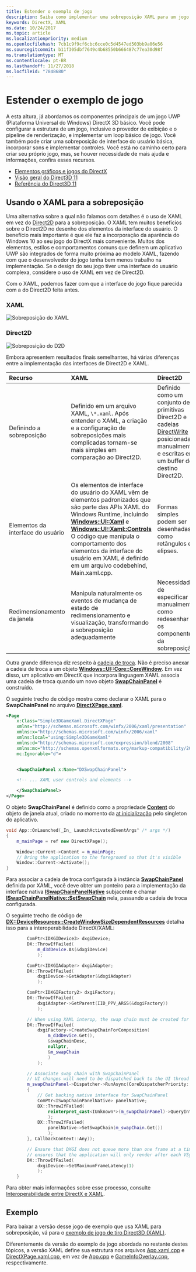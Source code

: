 ```yaml
---
title: Estender o exemplo de jogo
description: Saiba como implementar uma sobreposição XAML para um jogo UWP DirectX.
keywords: DirectX, XAML
ms.date: 10/24/2017
ms.topic: article
ms.localizationpriority: medium
ms.openlocfilehash: 7cb1c9f9cf6cbc6cce0c5d4547ed503bb9a06e56
ms.sourcegitcommit: b11f305dbf7649c4b68550b666487c77ea30d98f
ms.translationtype: MT
ms.contentlocale: pt-BR
ms.lasthandoff: 11/27/2018
ms.locfileid: "7848680"
---
```

# <a name="extend-the-game-sample"></a>Estender o exemplo de jogo

A esta altura, já abordamos os componentes principais de um jogo UWP (Plataforma Universal do Windows) DirectX 3D básico. Você pode configurar a estrutura de um jogo, inclusive o provedor de exibição e o pipeline de renderização, e implementar um loop básico de jogo. Você também pode criar uma sobreposição de interface do usuário básica, incorporar sons e implementar controles. Você está no caminho certo para criar seu próprio jogo, mas, se houver necessidade de mais ajuda e informações, confira esses recursos.

-   [Elementos gráficos e jogos do DirectX](https://msdn.microsoft.com/library/windows/desktop/ee663274)
-   [Visão geral do Direct3D 11](https://msdn.microsoft.com/library/windows/desktop/ff476345)
-   [Referência do Direct3D 11](https://msdn.microsoft.com/library/windows/desktop/ff476147)

## <a name="using-xaml-for-the-overlay"></a>Usando o XAML para a sobreposição


Uma alternativa sobre a qual não falamos com detalhes é o uso de XAML em vez do [Direct2D](https://msdn.microsoft.com/library/windows/desktop/dd370990) para a sobreposição. O XAML tem muitos benefícios sobre o Direct2D no desenho dos elementos da interface do usuário. O benefício mais importante é que ele faz a incorporação da aparência do Windows 10 ao seu jogo do DirectX mais conveniente. Muitos dos elementos, estilos e comportamentos comuns que definem um aplicativo UWP são integrados de forma muito próxima ao modelo XAML, fazendo com que o desenvolvedor do jogo tenha bem menos trabalho na implementação. Se o design do seu jogo tiver uma interface do usuário complexa, considere o uso de XAML em vez de Direct2D.

Com o XAML, podemos fazer com que a interface do jogo fique parecida com a do Direct2D feita antes.

### <a name="xaml"></a>XAML
![Sobreposição do XAML](./images/simple-dx-game-extend-xaml.PNG)

### <a name="direct2d"></a>Direct2D
![Sobreposição do D2D](./images/simple-dx-game-extend-d2d.PNG)

Embora apresentem resultados finais semelhantes, há várias diferenças entre a implementação das interfaces de Direct2D e XAML.

Recurso | XAML| Direct2D
:----------|:----------- | :-----------
Definindo a sobreposição | Definido em um arquivo XAML, `\*.xaml`. Após entender o XAML, a criação e a configuração de sobreposições mais complicadas tornam-se mais simples em comparação ao Direct2D.| Definido como um conjunto de primitivas Direct2D e cadeias [DirectWrite](https://msdn.microsoft.com/library/windows/desktop/dd368038) posicionadas manualmente e escritas em um buffer de destino Direct2D. 
Elementos da interface do usuário | Os elementos de interface do usuário do XAML vêm de elementos padronizados que são parte das APIs XAML do Windows Runtime, incluindo [**Windows::UI::Xaml**](https://msdn.microsoft.com/library/windows/apps/br209045) e [**Windows::UI::Xaml::Controls**](https://msdn.microsoft.com/library/windows/apps/br227716) O código que manipula o comportamento dos elementos da interface do usuário em XAML é definido em um arquivo codebehind, Main.xaml.cpp. | Formas simples podem ser desenhadas, como retângulos e elipses.
Redimensionamento da janela | Manipula naturalmente os eventos de mudança de estado de redimensionamento e visualização, transformando a sobreposição adequadamente | Necessidade de especificar manualmente como redesenhar os componentes da sobreposição.


Outra grande diferença diz respeito à [cadeia de troca](https://docs.microsoft.com/windows/uwp/graphics-concepts/swap-chains). Não é preciso anexar a cadeia de troca a um objeto [**Windows::UI::Core::CoreWindow**](https://docs.microsoft.com/uwp/api/windows.ui.core.corewindow). Em vez disso, um aplicativo em DirectX que incorpora linguagem XAML associa uma cadeia de troca quando um novo objeto [**SwapChainPanel**](https://docs.microsoft.com/uwp/api/windows.ui.xaml.controls.swapchainpanel) é construído. 

O seguinte trecho de código mostra como declarar o XAML para o **SwapChainPanel** no arquivo [**DirectXPage.xaml**](https://github.com/Microsoft/Windows-universal-samples/blob/6370138b150ca8a34ff86de376ab6408c5587f5d/Samples/Simple3DGameXaml/cpp/DirectXPage.xaml).
```xml
<Page
    x:Class="Simple3DGameXaml.DirectXPage"
    xmlns="http://schemas.microsoft.com/winfx/2006/xaml/presentation"
    xmlns:x="http://schemas.microsoft.com/winfx/2006/xaml"
    xmlns:local="using:Simple3DGameXaml"
    xmlns:d="http://schemas.microsoft.com/expression/blend/2008"
    xmlns:mc="http://schemas.openxmlformats.org/markup-compatibility/2006"
    mc:Ignorable="d">


    <SwapChainPanel x:Name="DXSwapChainPanel">

    <!-- ... XAML user controls and elements -->

    </SwapChainPanel>
</Page>
```

O objeto **SwapChainPanel** é definido como a propriedade [**Content**](https://docs.microsoft.com/uwp/api/Windows.UI.Xaml.Window.Content) do objeto de janela atual, criado no momento da [at inicialização](https://github.com/Microsoft/Windows-universal-samples/blob/6370138b150ca8a34ff86de376ab6408c5587f5d/Samples/Simple3DGameXaml/cpp/App.xaml.cpp#L45-L51) pelo singleton do aplicativo.

```cpp
void App::OnLaunched(_In_ LaunchActivatedEventArgs^ /* args */)
{
    m_mainPage = ref new DirectXPage();

    Window::Current->Content = m_mainPage;
    // Bring the application to the foreground so that it's visible
    Window::Current->Activate();
}
```


Para associar a cadeia de troca configurada à instância [**SwapChainPanel**](https://docs.microsoft.com/uwp/api/Windows.UI.Xaml.Controls.SwapChainPanel) definida por XAML, você deve obter um ponteiro para a implementação da interface nativa [**ISwapChainPanelNative**](https://msdn.microsoft.com/library/dn302143) subjacente e chamar [**ISwapChainPanelNative::SetSwapChain**](https://msdn.microsoft.com/library/windows/desktop/dn302144) nela, passando a cadeia de troca configurada. 

O seguinte trecho de código de [**DX::DeviceResources::CreateWindowSizeDependentResources**](https://github.com/Microsoft/Windows-universal-samples/blob/6370138b150ca8a34ff86de376ab6408c5587f5d/Samples/Simple3DGameXaml/cpp/Common/DeviceResources.cpp#L218-L521) detalha isso para a interoperabilidade DirectX/XAML:

```cpp
        ComPtr<IDXGIDevice3> dxgiDevice;
        DX::ThrowIfFailed(
            m_d3dDevice.As(&dxgiDevice)
            );

        ComPtr<IDXGIAdapter> dxgiAdapter;
        DX::ThrowIfFailed(
            dxgiDevice->GetAdapter(&dxgiAdapter)
            );

        ComPtr<IDXGIFactory2> dxgiFactory;
        DX::ThrowIfFailed(
            dxgiAdapter->GetParent(IID_PPV_ARGS(&dxgiFactory))
            );

        // When using XAML interop, the swap chain must be created for composition.
        DX::ThrowIfFailed(
            dxgiFactory->CreateSwapChainForComposition(
                m_d3dDevice.Get(),
                &swapChainDesc,
                nullptr,
                &m_swapChain
                )
            );

        // Associate swap chain with SwapChainPanel
        // UI changes will need to be dispatched back to the UI thread
        m_swapChainPanel->Dispatcher->RunAsync(CoreDispatcherPriority::High, ref new DispatchedHandler([=]()
        {
            // Get backing native interface for SwapChainPanel
            ComPtr<ISwapChainPanelNative> panelNative;
            DX::ThrowIfFailed(
                reinterpret_cast<IUnknown*>(m_swapChainPanel)->QueryInterface(IID_PPV_ARGS(&panelNative))
                );
            DX::ThrowIfFailed(
                panelNative->SetSwapChain(m_swapChain.Get())
                );
        }, CallbackContext::Any));

        // Ensure that DXGI does not queue more than one frame at a time. This both reduces latency and
        // ensures that the application will only render after each VSync, minimizing power consumption.
        DX::ThrowIfFailed(
            dxgiDevice->SetMaximumFrameLatency(1)
            );
    }
```

Para obter mais informações sobre esse processo, consulte [Interoperabilidade entre DirectX e XAML](directx-and-xaml-interop.md).

## <a name="sample"></a>Exemplo

Para baixar a versão desse jogo de exemplo que usa XAML para sobreposição, vá para o [exemplo de jogo de tiro Direct3D (XAML)](https://github.com/Microsoft/Windows-universal-samples/tree/master/Samples/Simple3DGameXaml).


Diferentemente da versão do exemplo de jogo abordada no restante destes tópicos, a versão XAML define sua estrutura nos arquivos [App.xaml.cpp](https://github.com/Microsoft/Windows-universal-samples/blob/6370138b150ca8a34ff86de376ab6408c5587f5d/Samples/Simple3DGameXaml/cpp/App.xaml.cpp) e [DirectXPage.xaml.cpp](https://github.com/Microsoft/Windows-universal-samples/blob/6370138b150ca8a34ff86de376ab6408c5587f5d/Samples/Simple3DGameXaml/cpp/DirectXPage.xaml.cpp), em vez de [App.cpp](https://github.com/Microsoft/Windows-universal-samples/blob/6370138b150ca8a34ff86de376ab6408c5587f5d/Samples/Simple3DGameDX/cpp/App.cpp) e [GameInfoOverlay.cpp](https://github.com/Microsoft/Windows-universal-samples/blob/6370138b150ca8a34ff86de376ab6408c5587f5d/Samples/Simple3DGameDX/cpp/GameInfoOverlay.cpp), respectivamente.